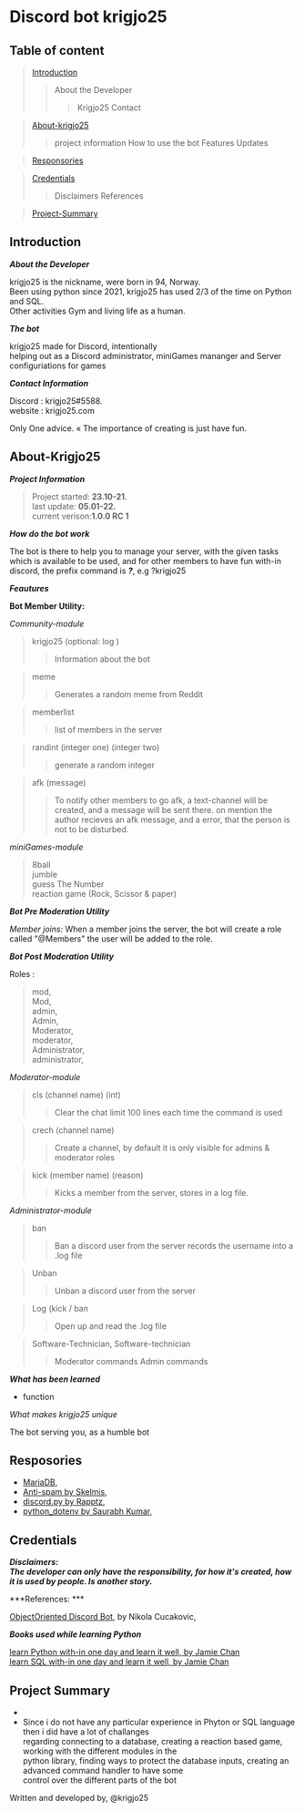 # Discord bot krigjo25

## Table of content

> [Introduction](#Introduction)
>> About the Developer
>>> Krigjo25
>>> Contact

> [About-krigjo25](#About-krigjo25)
>> project information 
>> How to use the bot
>> Features
>> Updates

> [Responsories](#Responsories)

> [Credentials](#Credentials)
>> Disclaimers
>> References

> [Project-Summary](#project-Summary)

## Introduction

***About the Developer***

krigjo25 is the nickname, were born in 94, Norway.<br>
Been using python since 2021, krigjo25 has used 2/3 of the time on Python and SQL.<br>
Other activities Gym and living life as a human.


***The bot***

krigjo25 made for Discord, intentionally<br>
helping out as a Discord administrator, miniGames mananger and Server configuriations for games

***Contact Information***

Discord : krigjo25#5588.<br>
website : krigjo25.com

Only One advice.
« The importance of creating is just have fun.

## About-Krigjo25

***Project Information***
> Project started: **23.10-21.**<br>
> last update: **05.01-22.**<br>
> current verison:**1.0.0 RC 1**

***How do the bot work***

The bot is there to help you to manage your server, with the given tasks which is available to be used, and for other members to have fun with-in discord,
the prefix command is ***?***, e.g ?krigjo25

***Feautures***

**Bot Member Utility:**

*Community-module*

> krigjo25 (optional: log )
>> Information about the bot

> meme
>> Generates a random meme from Reddit
 
> memberlist
>> list of members in the server
  
> randint (integer one) (integer two)
>> generate a random integer

> afk (message)
>> To notify other members to go afk, 
>> a text-channel will be created, and a message will be sent there.
>> on mention the author recieves an afk message, and a error, that the person is not to be disturbed.

*miniGames-module*

> 8ball<br>
> jumble<br>
> guess The Number<br>
> reaction game (Rock, Scissor & paper)<br>

***Bot Pre Moderation Utility***

*Member joins:*
    When a member joins the server, the bot will create a role called "@Members"
    the user will be added to the role.

***Bot Post Moderation Utility***

Roles :
> mod,<br>
> Mod,<br>
> admin,<br>
> Admin,<br>
> Moderator,<br>
> moderator,<br>
> Administrator,<br>
> administrator,<br>

*Moderator-module*

> cls (channel name) (int)
>> Clear the chat limit 100 lines each time the command
>> is used

> crech (channel name)
>> Create a channel, by default it is only visible 
>> for admins & moderator roles

> kick (member name) (reason)
>> Kicks a member from the server, stores in a log
>> file.

*Administrator-module*

> ban
>> Ban a discord user from the server
>> records the username into a .log file
                           
> Unban
>> Unban a discord user from the server

> Log (kick / ban
>> Open up and read the .log file

> Software-Technician, Software-technician
>> Moderator commands
>> Admin commands

***What has been learned***

- function

*What makes krigjo25 unique*

The bot serving you, as a humble bot

## Resposories

- [MariaDB](https://github.com/mariadb-corporation/mariadb-connector-python),
- [Anti-spam by Skelmis](https://github.com/Skelmis/DPY-Anti-Spam/commits?author=Skelmis),
- [discord.py by Rapptz](https://github.com/Rapptz/discord.py),  
- [python_dotenv by Saurabh Kumar](https://github.com/motdotla/dotenv),

 

## Credentials
***Disclaimers:***<br>
***The developer can only have the responsibility, for how it's created, how it is used by people. Is another story.***

***References: ***

[ObjectOriented Discord Bot](https://nik.re/posts/2021-09-25/object_oriented_discord_bot), by Nikola Cucakovic,

***Books used while learning Python***

[learn Python with-in one day and learn it well, by Jamie Chan](https://learncodingfast.com/)<br>
[learn SQL with-in one day and learn it well, by Jamie Chan](https://learncodingfast.com/)

## Project Summary


*   
*   Since i do not have any particular experience in Phyton or SQL language then i did have a lot of challanges<br> 
    regarding connecting to a database, creating a reaction based game, working with the different modules in the<br>
    python library, finding ways to protect the database inputs, creating an advanced command handler to have some<br>
    control over the different parts of the bot

Written and developed by,
@krigjo25
